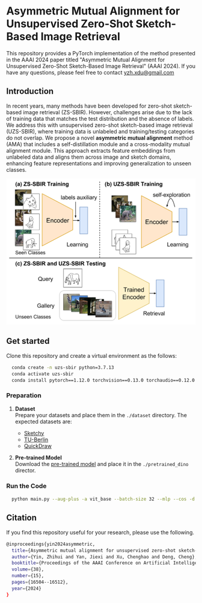 # Asymmetric Mutual Alignment for Unsupervised Zero-Shot Sketch-Based Image Retrieval
This repository provides a PyTorch implementation of the method presented in the AAAI 2024 paper titled "Asymmetric Mutual Alignment for Unsupervised Zero-Shot Sketch-Based Image Retrieval" (AAAI 2024). If you have any questions, please feel free to contact yzh.xdu@gmail.com

## Introduction
In recent years, many methods have been developed for zero-shot sketch-based image retrieval (ZS-SBIR). However, challenges arise due to the lack of training data that matches the test distribution and the absence of labels. We address this with unsupervised zero-shot sketch-based image retrieval (UZS-SBIR), where training data is unlabeled and training/testing categories do not overlap. We propose a novel **asymmetric mutual alignment** method (AMA) that includes a self-distillation module and a cross-modality mutual alignment module. This approach extracts feature embeddings from unlabeled data and aligns them across image and sketch domains, enhancing feature representations and improving generalization to unseen classes.

![UZS-SBIR](uzs-sbir.png)


## Get started
Clone this repository and create a virtual environment as the follows:

```bash
  conda create -n uzs-sbir python=3.7.13
  conda activate uzs-sbir
  conda install pytorch==1.12.0 torchvision==0.13.0 torchaudio==0.12.0 cudatoolkit=11.3 -c pytorch -c conda-forge
```


### Preparation

1. **Dataset**  
   Prepare your datasets and place them in the `./dataset` directory. The expected datasets are:
   - [Sketchy](https://sketchy.eye.gatech.edu/)
   - [TU-Berlin](https://cybertron.cg.tu-berlin.de/eitz/projects/classifysketch/)
   - [QuickDraw](https://github.com/googlecreativelab/quickdraw-dataset)

2. **Pre-trained Model**  
   Download the [pre-trained model](https://dl.fbaipublicfiles.com/dino/dino_vitbase16_pretrain/dino_vitbase16_pretrain_full_checkpoint.pth) and place it in the `./pretrained_dino` director.
   


### Run the Code
```bash
  python main.py --aug-plus -a vit_base --batch-size 32 --mlp --cos -d skecthy
```

## Citation
If you find this repository useful for your research, please use the following.
```bash
@inproceedings{yin2024asymmetric,
  title={Asymmetric mutual alignment for unsupervised zero-shot sketch-based image retrieval},
  author={Yin, Zhihui and Yan, Jiexi and Xu, Chenghao and Deng, Cheng},
  booktitle={Proceedings of the AAAI Conference on Artificial Intelligence},
  volume={38},
  number={15},
  pages={16504--16512},
  year={2024}
}
```


